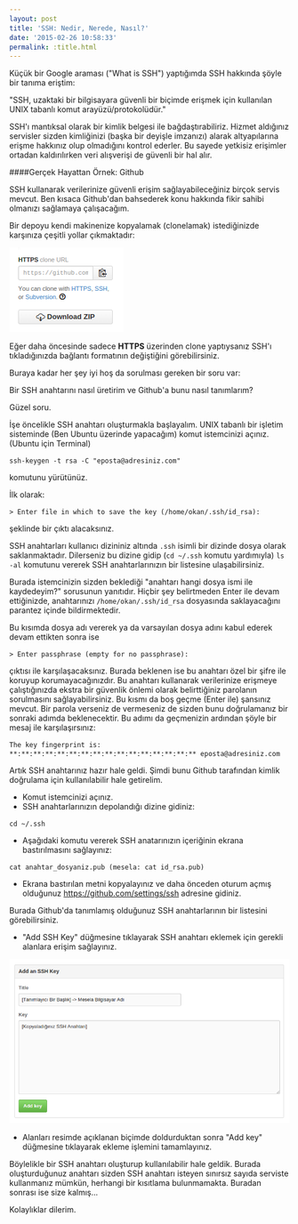 ```yaml
---
layout: post
title: 'SSH: Nedir, Nerede, Nasıl?'
date: '2015-02-26 10:58:33'
permalink: :title.html
---
```


Küçük bir Google araması ("What is SSH") yaptığımda SSH hakkında şöyle bir tanıma eriştim:

"SSH, uzaktaki bir bilgisayara güvenli bir biçimde erişmek için kullanılan UNIX tabanlı komut arayüzü/protokolüdür."

SSH'ı mantıksal olarak bir kimlik belgesi ile bağdaştırabiliriz. Hizmet aldığınız servisler sizden kimliğinizi (başka bir deyişle imzanızı) alarak altyapılarına erişme hakkınız olup olmadığını kontrol ederler. Bu sayede yetkisiz erişimler ortadan kaldırılırken veri alışverişi de güvenli bir hal alır.
<!--more-->

####Gerçek Hayattan Örnek: Github

SSH kullanarak verilerinize güvenli erişim sağlayabileceğiniz birçok servis mevcut. Ben kısaca Github'dan bahsederek konu hakkında fikir sahibi olmanızı sağlamaya çalışacağım.

Bir depoyu kendi makinenize kopyalamak (clonelamak) istediğinizde karşınıza çeşitli yollar çıkmaktadır:

![Github'da depo clonelama opsiyonları](/img/posts/github-clone-repo-options.png)

Eğer daha öncesinde sadece **HTTPS** üzerinden clone yaptıysanız SSH'ı tıkladığınızda bağlantı formatının değiştiğini görebilirsiniz.

Buraya kadar her şey iyi hoş da sorulması gereken bir soru var:

Bir SSH anahtarını nasıl üretirim ve Github'a bunu nasıl tanımlarım?

Güzel soru.

İşe öncelikle SSH anahtarı oluşturmakla başlayalım. UNIX tabanlı bir işletim sisteminde (Ben Ubuntu üzerinde yapacağım) komut istemcinizi açınız. (Ubuntu için Terminal)

```
ssh-keygen -t rsa -C "eposta@adresiniz.com"
```

komutunu yürütünüz.

İlk olarak:

```
> Enter file in which to save the key (/home/okan/.ssh/id_rsa):
```

şeklinde bir çıktı alacaksınız.

SSH anahtarları kullanıcı dizininiz altında `.ssh` isimli bir dizinde dosya olarak saklanmaktadır. Dilerseniz bu dizine gidip (`cd ~/.ssh` komutu yardımıyla) `ls -al` komutunu vererek SSH anahtarlarınızın bir listesine ulaşabilirsiniz.

Burada istemcinizin sizden beklediği "anahtarı hangi dosya ismi ile kaydedeyim?" sorusunun yanıtıdır. Hiçbir şey belirtmeden Enter ile devam ettiğinizde, anahtarınızı `/home/okan/.ssh/id_rsa` dosyasında saklayacağını parantez içinde bildirmektedir.

Bu kısımda dosya adı vererek ya da varsayılan dosya adını kabul ederek devam ettikten sonra ise

```
> Enter passphrase (empty for no passphrase):
```

çıktısı ile karşılaşacaksınız. Burada beklenen ise bu anahtarı özel bir şifre ile koruyup korumayacağınızdır. Bu anahtarı kullanarak verilerinize erişmeye çalıştığınızda ekstra bir güvenlik önlemi olarak belirttiğiniz parolanın sorulmasını sağlayabilirsiniz. Bu kısmı da boş geçme (Enter ile) şansınız mevcut. Bir parola verseniz de vermeseniz de sizden bunu doğrulamanız bir sonraki adımda beklenecektir. Bu adımı da geçmenizin ardından şöyle bir mesaj ile karşılaşırsınız:

```
The key fingerprint is:
**:**:**:**:**:**:**:**:**:**:**:**:**:**:**:** eposta@adresiniz.com
```

Artık SSH anahtarınız hazır hale geldi. Şimdi bunu Github tarafından kimlik doğrulama için kullanılabilir hale getirelim.

* Komut istemcinizi açınız.
* SSH anahtarlarınızın depolandığı dizine gidiniz:

```
cd ~/.ssh
```

* Aşağıdaki komutu vererek SSH anatarınızın içeriğinin ekrana bastırılmasını sağlayınız:

```
cat anahtar_dosyaniz.pub (mesela: cat id_rsa.pub)
```

* Ekrana bastırılan metni kopyalayınız ve daha önceden oturum açmış olduğunuz https://github.com/settings/ssh adresine gidiniz.

Burada Github'da tanımlamış olduğunuz SSH anahtarlarının bir listesini görebilirsiniz.

* "Add SSH Key" düğmesine tıklayarak SSH anahtarı eklemek için gerekli alanlara erişim sağlayınız.

![Github'da SSH anahtarı ekleme ekranı](/img/posts/github-add-ssh-key.png)

* Alanları resimde açıklanan biçimde doldurduktan sonra "Add key" düğmesine tıklayarak ekleme işlemini tamamlayınız.

Böylelikle bir SSH anahtarı oluşturup kullanılabilir hale geldik. Burada oluşturduğunuz anahtarı sizden SSH anahtarı isteyen sınırsız sayıda serviste kullanmanız mümkün, herhangi bir kısıtlama bulunmamakta. Buradan sonrası ise size kalmış...

Kolaylıklar dilerim.
